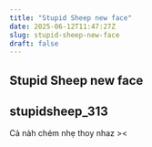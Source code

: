 ```yaml
---
title: "Stupid Sheep new face"
date: 2025-06-12T11:47:27Z
slug: stupid-sheep-new-face
draft: false
---
```


## Stupid Sheep new face

## stupidsheep_313

Cả nàh chém nhẹ thoy nhaz ><